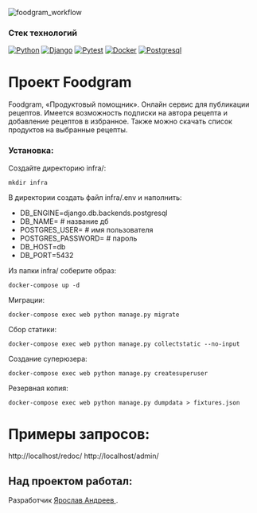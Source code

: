 ![foodgram_workflow](https://github.com/D4rkLght/foodgram-project-react/actions/workflows/foodgram_workflow.yml/badge.svg)
### Стек технологий
[![Python](https://img.shields.io/badge/-Python-464641?style=flat-square&logo=Python)](https://www.python.org/)
[![Django](https://img.shields.io/badge/Django-464646?style=flat-square&logo=django)](https://www.djangoproject.com/)
[![Pytest](https://img.shields.io/badge/Pytest-464646?style=flat-square&logo=pytest)](https://docs.pytest.org/en/6.2.x/)
[![Docker](https://img.shields.io/badge/Docker-464646?style=flat-square&logo=docker)](https://hub.docker.com/)
[![Postgresql](https://img.shields.io/badge/Postgres-464646?style=flat-square&logo=POSTGRESQL)](https://www.postgresql.org/)

# Проект Foodgram
Foodgram, «Продуктовый помощник». Онлайн сервис для публикации рецептов. Имеется возможность подписки на автора рецепта и добавление 
рецептов в избранное. Также можно скачать список продуктов на выбранные рецепты. 

### Установка:
Создайте директорию infra/:
~~~
mkdir infra
~~~
В директории создать файл infra/.env и наполнить: 
- DB_ENGINE=django.db.backends.postgresql
- DB_NAME= # название дб
- POSTGRES_USER= # имя пользователя
- POSTGRES_PASSWORD= # пароль
- DB_HOST=db
- DB_PORT=5432

Из папки infra/ соберите образ:
```
docker-compose up -d
```
Миграции:
```
docker-compose exec web python manage.py migrate
```
Сбор статики:
```
docker-compose exec web python manage.py collectstatic --no-input
```
Создание суперюзера:
```
docker-compose exec web python manage.py createsuperuser
```
Резервная копия:
```
docker-compose exec web python manage.py dumpdata > fixtures.json 
```
# Примеры запросов:
http://localhost/redoc/ http://localhost/admin/
## Над проектом работал:
Разработчик [Ярослав Андреев ](https://github.com/D4rkLght).